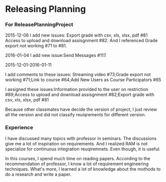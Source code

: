 # Releasing Planning

### For ReleasePlanningProject 
2015-12-06
I add new issues: Export grade with csv, xls, xlsx, pdf #81 Access to upload and download assisgnment #82. And I referenced Grade export not working #71 to #81.

2016-01-04
I add new issue:Send Messages #117.

2015-12-01-2016-01-11

I add comments to these issues: Streaming video #73;Grade export not working #71;Link to course #64;Add New Users as Course Participators #65

I assigned these issues:Information provided to the user on restriction #89;Access to upload and download assisgnment #82;Export grade with csv, xls, xlsx, pdf #81

Because other classmates have decide the version of project, I just review all the version and did not classify reuiqrements for different version.


 
### Experience

I have discussed many topics with professor in seminars. The discussions give me a lot of inspiration on requirements. And I realized RAM is not specialize for continuous integration reuqiremnets. Even though, it is useful.

In this courses, I spend much time on reading papers. According to the recommendation of professor, I know a lot of requirement
engineering techniques. What's more, I learned a lot of knowledge about the mothods to do a research and write a paper.  




